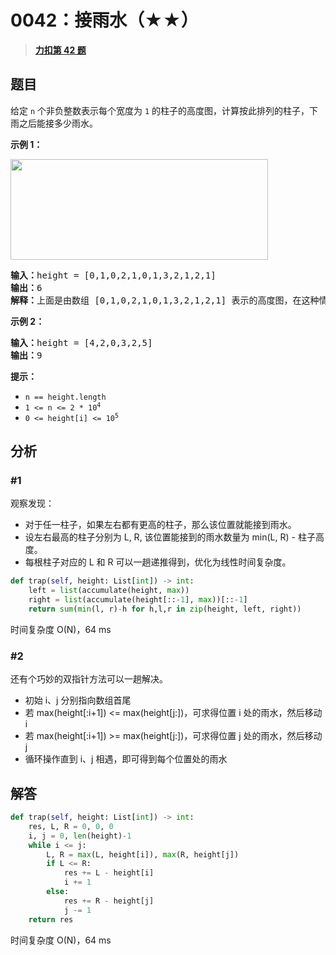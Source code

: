 # 0042：接雨水（★★）


> <u>**[力扣第 42 题](https://leetcode.cn/problems/trapping-rain-water/)**</u>

## 题目

<p>给定 <code>n</code> 个非负整数表示每个宽度为 <code>1</code> 的柱子的高度图，计算按此排列的柱子，下雨之后能接多少雨水。</p>



<p><strong>示例 1：</strong></p>

<p><img src="https://assets.leetcode-cn.com/aliyun-lc-upload/uploads/2018/10/22/rainwatertrap.png" style="height: 161px; width: 412px;" /></p>

<pre>
<strong>输入：</strong>height = [0,1,0,2,1,0,1,3,2,1,2,1]
<strong>输出：</strong>6
<strong>解释：</strong>上面是由数组 [0,1,0,2,1,0,1,3,2,1,2,1] 表示的高度图，在这种情况下，可以接 6 个单位的雨水（蓝色部分表示雨水）。
</pre>

<p><strong>示例 2：</strong></p>

<pre>
<strong>输入：</strong>height = [4,2,0,3,2,5]
<strong>输出：</strong>9
</pre>



<p><strong>提示：</strong></p>

<ul>
<li><code>n == height.length</code></li>
<li><code>1 &lt;= n &lt;= 2 * 10<sup>4</sup></code></li>
<li><code>0 &lt;= height[i] &lt;= 10<sup>5</sup></code></li>
</ul>


## 分析 

### #1

观察发现：
- 对于任一柱子，如果左右都有更高的柱子，那么该位置就能接到雨水。
- 设左右最高的柱子分别为 L, R, 该位置能接到的雨水数量为 min(L, R) - 柱子高度。
- 每根柱子对应的 L 和 R 可以一趟递推得到，优化为线性时间复杂度。

```python
def trap(self, height: List[int]) -> int:
    left = list(accumulate(height, max))
    right = list(accumulate(height[::-1], max))[::-1]
    return sum(min(l, r)-h for h,l,r in zip(height, left, right))
```
时间复杂度 O(N)，64 ms

### #2

还有个巧妙的双指针方法可以一趟解决。
- 初始 i、j 分别指向数组首尾
- 若 max(height[:i+1]) <= max(height[j:])，可求得位置 i 处的雨水，然后移动 i
- 若 max(height[:i+1]) >= max(height[j:])，可求得位置 j 处的雨水，然后移动 j
- 循环操作直到 i、j 相遇，即可得到每个位置处的雨水

## 解答

```python
def trap(self, height: List[int]) -> int:
    res, L, R = 0, 0, 0
    i, j = 0, len(height)-1
    while i <= j:
        L, R = max(L, height[i]), max(R, height[j])
        if L <= R:
            res += L - height[i]
            i += 1
        else:
            res += R - height[j]
            j -= 1
    return res
```
时间复杂度 O(N)，64 ms
